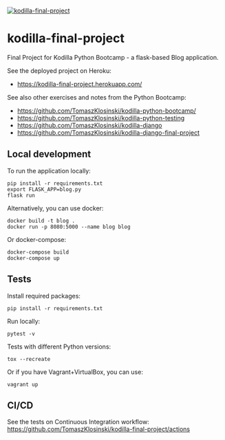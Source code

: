 [![kodilla-final-project](https://github.com/TomaszKlosinski/kodilla-final-project/actions/workflows/ci.yaml/badge.svg)](https://github.com/TomaszKlosinski/kodilla-final-project/actions/workflows/ci.yaml)

# kodilla-final-project
Final Project for Kodilla Python Bootcamp - a flask-based Blog application.

See the deployed project on Heroku:
* https://kodilla-final-project.herokuapp.com/

See also other exercises and notes from the Python Bootcamp:
* https://github.com/TomaszKlosinski/kodilla-python-bootcamp/
* https://github.com/TomaszKlosinski/kodilla-python-testing
* https://github.com/TomaszKlosinski/kodilla-django
* https://github.com/TomaszKlosinski/kodilla-django-final-project


## Local development

To run the application locally:
```shell
pip install -r requirements.txt
export FLASK_APP=blog.py
flask run
```

Alternatively, you can use docker:
```shell
docker build -t blog .
docker run -p 8080:5000 --name blog blog
```

Or docker-compose:
```shell
docker-compose build
docker-compose up
```


## Tests

Install required packages:
```shell
pip install -r requirements.txt
```

Run locally:
```shell
pytest -v
```

Tests with different Python versions:
```shell
tox --recreate
```

Or if you have Vagrant+VirtualBox, you can use:
```shell
vagrant up
```

## CI/CD

See the tests on Continuous Integration workflow:
https://github.com/TomaszKlosinski/kodilla-final-project/actions
